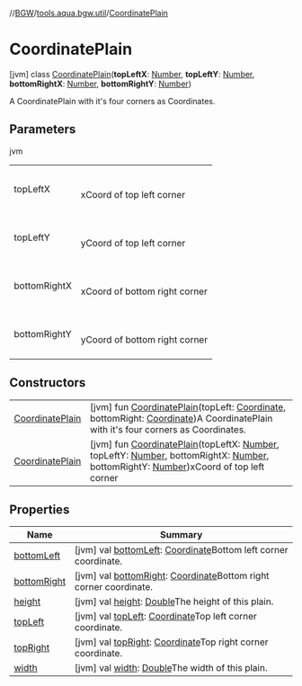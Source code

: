 //[BGW](../../../index.md)/[tools.aqua.bgw.util](../index.md)/[CoordinatePlain](index.md)



# CoordinatePlain  
 [jvm] class [CoordinatePlain](index.md)(**topLeftX**: [Number](https://kotlinlang.org/api/latest/jvm/stdlib/kotlin/-number/index.html), **topLeftY**: [Number](https://kotlinlang.org/api/latest/jvm/stdlib/kotlin/-number/index.html), **bottomRightX**: [Number](https://kotlinlang.org/api/latest/jvm/stdlib/kotlin/-number/index.html), **bottomRightY**: [Number](https://kotlinlang.org/api/latest/jvm/stdlib/kotlin/-number/index.html))

A CoordinatePlain with it's four corners as Coordinates.

   


## Parameters  
  
jvm  
  
| | |
|---|---|
| <a name="tools.aqua.bgw.util/CoordinatePlain///PointingToDeclaration/"></a>topLeftX| <a name="tools.aqua.bgw.util/CoordinatePlain///PointingToDeclaration/"></a><br><br>xCoord of top left corner<br><br>|
| <a name="tools.aqua.bgw.util/CoordinatePlain///PointingToDeclaration/"></a>topLeftY| <a name="tools.aqua.bgw.util/CoordinatePlain///PointingToDeclaration/"></a><br><br>yCoord of top left corner<br><br>|
| <a name="tools.aqua.bgw.util/CoordinatePlain///PointingToDeclaration/"></a>bottomRightX| <a name="tools.aqua.bgw.util/CoordinatePlain///PointingToDeclaration/"></a><br><br>xCoord of bottom right corner<br><br>|
| <a name="tools.aqua.bgw.util/CoordinatePlain///PointingToDeclaration/"></a>bottomRightY| <a name="tools.aqua.bgw.util/CoordinatePlain///PointingToDeclaration/"></a><br><br>yCoord of bottom right corner<br><br>|
  


## Constructors  
  
| | |
|---|---|
| <a name="tools.aqua.bgw.util/CoordinatePlain/CoordinatePlain/#tools.aqua.bgw.util.Coordinate#tools.aqua.bgw.util.Coordinate/PointingToDeclaration/"></a>[CoordinatePlain](-coordinate-plain.md)| <a name="tools.aqua.bgw.util/CoordinatePlain/CoordinatePlain/#tools.aqua.bgw.util.Coordinate#tools.aqua.bgw.util.Coordinate/PointingToDeclaration/"></a> [jvm] fun [CoordinatePlain](-coordinate-plain.md)(topLeft: [Coordinate](../-coordinate/index.md), bottomRight: [Coordinate](../-coordinate/index.md))A CoordinatePlain with it's four corners as Coordinates.   <br>|
| <a name="tools.aqua.bgw.util/CoordinatePlain/CoordinatePlain/#kotlin.Number#kotlin.Number#kotlin.Number#kotlin.Number/PointingToDeclaration/"></a>[CoordinatePlain](-coordinate-plain.md)| <a name="tools.aqua.bgw.util/CoordinatePlain/CoordinatePlain/#kotlin.Number#kotlin.Number#kotlin.Number#kotlin.Number/PointingToDeclaration/"></a> [jvm] fun [CoordinatePlain](-coordinate-plain.md)(topLeftX: [Number](https://kotlinlang.org/api/latest/jvm/stdlib/kotlin/-number/index.html), topLeftY: [Number](https://kotlinlang.org/api/latest/jvm/stdlib/kotlin/-number/index.html), bottomRightX: [Number](https://kotlinlang.org/api/latest/jvm/stdlib/kotlin/-number/index.html), bottomRightY: [Number](https://kotlinlang.org/api/latest/jvm/stdlib/kotlin/-number/index.html))xCoord of top left corner   <br>|


## Properties  
  
|  Name |  Summary | 
|---|---|
| <a name="tools.aqua.bgw.util/CoordinatePlain/bottomLeft/#/PointingToDeclaration/"></a>[bottomLeft](bottom-left.md)| <a name="tools.aqua.bgw.util/CoordinatePlain/bottomLeft/#/PointingToDeclaration/"></a> [jvm] val [bottomLeft](bottom-left.md): [Coordinate](../-coordinate/index.md)Bottom left corner coordinate.   <br>|
| <a name="tools.aqua.bgw.util/CoordinatePlain/bottomRight/#/PointingToDeclaration/"></a>[bottomRight](bottom-right.md)| <a name="tools.aqua.bgw.util/CoordinatePlain/bottomRight/#/PointingToDeclaration/"></a> [jvm] val [bottomRight](bottom-right.md): [Coordinate](../-coordinate/index.md)Bottom right corner coordinate.   <br>|
| <a name="tools.aqua.bgw.util/CoordinatePlain/height/#/PointingToDeclaration/"></a>[height](height.md)| <a name="tools.aqua.bgw.util/CoordinatePlain/height/#/PointingToDeclaration/"></a> [jvm] val [height](height.md): [Double](https://kotlinlang.org/api/latest/jvm/stdlib/kotlin/-double/index.html)The height of this plain.   <br>|
| <a name="tools.aqua.bgw.util/CoordinatePlain/topLeft/#/PointingToDeclaration/"></a>[topLeft](top-left.md)| <a name="tools.aqua.bgw.util/CoordinatePlain/topLeft/#/PointingToDeclaration/"></a> [jvm] val [topLeft](top-left.md): [Coordinate](../-coordinate/index.md)Top left corner coordinate.   <br>|
| <a name="tools.aqua.bgw.util/CoordinatePlain/topRight/#/PointingToDeclaration/"></a>[topRight](top-right.md)| <a name="tools.aqua.bgw.util/CoordinatePlain/topRight/#/PointingToDeclaration/"></a> [jvm] val [topRight](top-right.md): [Coordinate](../-coordinate/index.md)Top right corner coordinate.   <br>|
| <a name="tools.aqua.bgw.util/CoordinatePlain/width/#/PointingToDeclaration/"></a>[width](width.md)| <a name="tools.aqua.bgw.util/CoordinatePlain/width/#/PointingToDeclaration/"></a> [jvm] val [width](width.md): [Double](https://kotlinlang.org/api/latest/jvm/stdlib/kotlin/-double/index.html)The width of this plain.   <br>|

